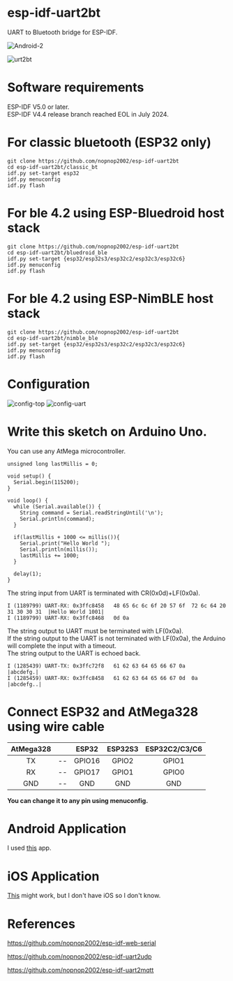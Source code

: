 # esp-idf-uart2bt
UART to Bluetooth bridge for ESP-IDF.

![Android-2](https://user-images.githubusercontent.com/6020549/173160564-4790a2cf-d084-400e-9a75-89cc2655f12e.JPG)

![urt2bt](https://user-images.githubusercontent.com/6020549/173161730-496501d3-163b-4e58-bb5b-f2fdfaa7854a.jpg)

# Software requirements
ESP-IDF V5.0 or later.   
ESP-IDF V4.4 release branch reached EOL in July 2024.   


# For classic bluetooth (ESP32 only)

```
git clone https://github.com/nopnop2002/esp-idf-uart2bt
cd esp-idf-uart2bt/classic_bt
idf.py set-target esp32
idf.py menuconfig
idf.py flash
```


# For ble 4.2 using ESP-Bluedroid host stack

```
git clone https://github.com/nopnop2002/esp-idf-uart2bt
cd esp-idf-uart2bt/bluedroid_ble
idf.py set-target {esp32/esp32s3/esp32c2/esp32c3/esp32c6}
idf.py menuconfig
idf.py flash
```

# For ble 4.2 using ESP-NimBLE host stack

```
git clone https://github.com/nopnop2002/esp-idf-uart2bt
cd esp-idf-uart2bt/nimble_ble
idf.py set-target {esp32/esp32s3/esp32c2/esp32c3/esp32c6}
idf.py menuconfig
idf.py flash
```

# Configuration
![config-top](https://user-images.githubusercontent.com/6020549/173160346-be330c9b-2aef-4d12-8906-9b3b3a4e0225.jpg)
![config-uart](https://user-images.githubusercontent.com/6020549/173160343-fcf36ffe-d51e-44bc-a299-8f3e2eb5fe9b.jpg)



# Write this sketch on Arduino Uno.   
You can use any AtMega microcontroller.   

```
unsigned long lastMillis = 0;

void setup() {
  Serial.begin(115200);
}

void loop() {
  while (Serial.available()) {
    String command = Serial.readStringUntil('\n');
    Serial.println(command);
  }

  if(lastMillis + 1000 <= millis()){
    Serial.print("Hello World ");
    Serial.println(millis());
    lastMillis += 1000;
  }

  delay(1);
}
```

The string input from UART is terminated with CR(0x0d)+LF(0x0a).   
```
I (1189799) UART-RX: 0x3ffc8458   48 65 6c 6c 6f 20 57 6f  72 6c 64 20 31 30 30 31  |Hello World 1001|
I (1189799) UART-RX: 0x3ffc8468   0d 0a
```

The string output to UART must be terminated with LF(0x0a).  
If the string output to the UART is not terminated with LF(0x0a), the Arduino will complete the input with a timeout.   
The string output to the UART is echoed back.   
```
I (1285439) UART-TX: 0x3ffc72f8   61 62 63 64 65 66 67 0a                           |abcdefg.|
I (1285459) UART-RX: 0x3ffc8458   61 62 63 64 65 66 67 0d  0a                       |abcdefg..|
```

# Connect ESP32 and AtMega328 using wire cable   

|AtMega328||ESP32|ESP32S3|ESP32C2/C3/C6|
|:-:|:-:|:-:|:-:|:-:|
|TX|--|GPIO16|GPIO2|GPIO1|
|RX|--|GPIO17|GPIO1|GPIO0|
|GND|--|GND|GND|GND|

__You can change it to any pin using menuconfig.__   


# Android Application   
I used [this](https://play.google.com/store/apps/details?id=de.kai_morich.serial_bluetooth_terminal) app.   

# iOS Application   
[This](https://apps.apple.com/jp/app/bluetooth-v2-1-spp-setup/id6449416841) might work, but I don't have iOS so I don't know.   

# References

https://github.com/nopnop2002/esp-idf-web-serial

https://github.com/nopnop2002/esp-idf-uart2udp

https://github.com/nopnop2002/esp-idf-uart2mqtt
